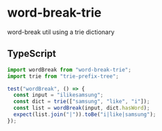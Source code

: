 # word-break-trie

word-break util using a trie dictionary

## TypeScript

```ts
import wordBreak from "word-break-trie";
import trie from "trie-prefix-tree";

test("wordBreak", () => {
  const input = "ilikesamsung";
  const dict = trie(["samsung", "like", "i"]);
  const list = wordBreak(input, dict.hasWord);
  expect(list.join("|")).toBe("i|like|samsung");
});
```
